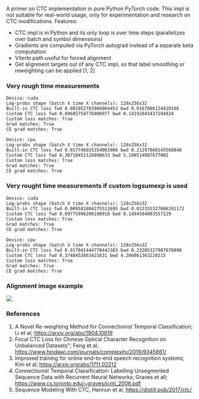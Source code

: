 A primer on CTC implementation in pure Python PyTorch code. This impl is not suitable for real-world usage, only for experimentation and research on CTC modifications. Features:
- CTC impl is in Python and its only loop is over time steps (parallelizes over batch and symbol dimensions)
- Gradients are computed via PyTorch autograd instead of a separate beta computation
- Viterbi path useful for forced alignment
- Get alignment targets out of any CTC impl, so that label smoothing or reweighting can be applied [1, 2]

### Very rough time measurements
```
Device: cuda
Log-probs shape (batch X time X channels): 128x256x32
Built-in CTC loss fwd 0.002052783966064453 bwd 0.0167086124420166
Custom CTC loss fwd 0.09685754776000977 bwd 0.14192843437194824
Custom loss matches: True
Grad matches: True
CE grad matches: True

Device: cpu
Log-probs shape (batch X time X channels): 128x256x32
Built-in CTC loss fwd 0.017746925354003906 bwd 0.21297860145568848
Custom CTC loss fwd 0.38710451126098633 bwd 5.190514087677002
Custom loss matches: True
Grad matches: True
CE grad matches: True
```

### Very rought time measurements if custom logsumexp is used
```
Device: cuda
Log-probs shape (batch X time X channels): 128x256x32
Built-in CTC loss fwd 0.009581804275512695 bwd 0.012355327606201172
Custom CTC loss fwd 0.09775996208190918 bwd 0.1494584083557129
Custom loss matches: True
Grad matches: True
CE grad matches: True

Device: cpu
Log-probs shape (batch X time X channels): 128x256x32
Built-in CTC loss fwd 0.017041444778442383 bwd 0.23205327987670898
Custom CTC loss fwd 0.3748452663421631 bwd 4.206061363220215
Custom loss matches: True
Grad matches: True
CE grad matches: True
```

### Alignment image example
![](https://user-images.githubusercontent.com/1041752/71736894-8615e800-2e52-11ea-81cb-cb95b92175c6.png)

### References
1. A Novel Re-weighting Method for Connectionist Temporal Classification; Li et al; https://arxiv.org/abs/1904.10619
2. Focal CTC Loss for Chinese Optical Character Recognition on Unbalanced Datasets"; Feng et al; https://www.hindawi.com/journals/complexity/2019/9345861/
3. Improved training for online end-to-end speech recognition systems; Kim et al; https://arxiv.org/abs/1711.02212
4. Connectionist Temporal Classification: Labelling Unsegmented Sequence Data with Recurrent Neural Networks; Graves et all; 
https://www.cs.toronto.edu/~graves/icml_2006.pdf
5. Sequence Modeling With CTC, Hannun et al, https://distill.pub/2017/ctc/
